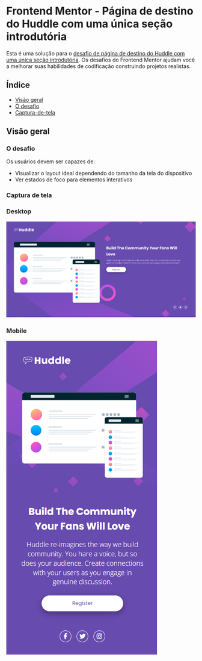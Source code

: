 # Frontend Mentor - Página de destino do Huddle com uma única seção introdutória

Esta é uma solução para o [desafio de página de destino do Huddle com uma única seção introdutória](https://www.frontendmentor.io/challenges/huddle-landing-page-with-a-single-introductory-section-B_2Wvxgi0). Os desafios do Frontend Mentor ajudam você a melhorar suas habilidades de codificação construindo projetos realistas. 

## Índice

- [Visão geral](#visão-geral)
- [O desafio](#o-desafio)
- [Captura-de-tela](#captura-de-tela)

## Visão geral

### O desafio

Os usuários devem ser capazes de:

- Visualizar o layout ideal dependendo do tamanho da tela do dispositivo
- Ver estados de foco para elementos interativos

### Captura de tela

### Desktop

![](./solution/Captura%20de%20tela%202025-03-25%20173055.png)
### Mobile

![](./solution/Captura%20de%20tela%202025-03-25%20173232.png)

